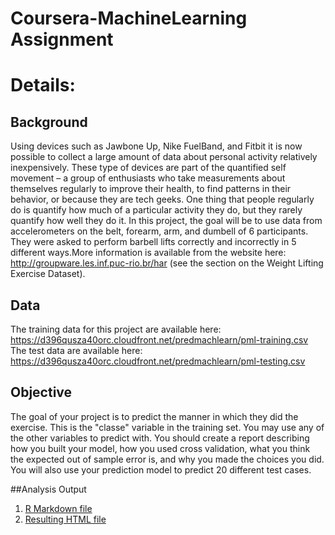 # Coursera-MachineLearning Assignment

# Details:

## Background
Using devices such as Jawbone Up, Nike FuelBand, and Fitbit it is now possible to collect a large amount of data about personal activity relatively inexpensively. These type of devices are part of the quantified self movement – a group of enthusiasts who take measurements about themselves regularly to improve their health, to find patterns in their behavior, or because they are tech geeks. One thing that people regularly do is quantify how much of a particular activity they do, but they rarely quantify how well they do it. In this project, the goal will be to use data from accelerometers on the belt, forearm, arm, and dumbell of 6 participants. They were asked to perform barbell lifts correctly and incorrectly in 5 different ways.More information is available from the website here: http://groupware.les.inf.puc-rio.br/har (see the section on the Weight Lifting Exercise Dataset).


## Data
The training data for this project are available here:
https://d396qusza40orc.cloudfront.net/predmachlearn/pml-training.csv
The test data are available here:
https://d396qusza40orc.cloudfront.net/predmachlearn/pml-testing.csv


## Objective
The goal of your project is to predict the manner in which they did the exercise. This is the "classe" variable in the training set. You may use any of the other variables to predict with. You should create a report describing how you built your model, how you used cross validation, what you think the expected out of sample error is, and why you made the choices you did. You will also use your prediction model to predict 20 different test cases.

##Analysis Output
   1. [R Markdown file](https://github.com/GitanjaliMazumdar/Coursera-MachineLearning/blob/master/Coursera%20wk4%20Assignment.Rmd)
   2. [Resulting HTML file](https://github.com/GitanjaliMazumdar/Coursera-MachineLearning/blob/master/Coursera_wk4_Assignment.html)
   


